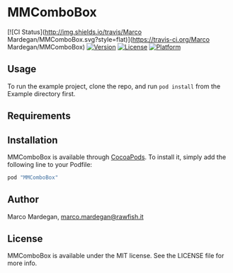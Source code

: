 # MMComboBox

[![CI Status](http://img.shields.io/travis/Marco Mardegan/MMComboBox.svg?style=flat)](https://travis-ci.org/Marco Mardegan/MMComboBox)
[![Version](https://img.shields.io/cocoapods/v/MMComboBox.svg?style=flat)](http://cocoapods.org/pods/MMComboBox)
[![License](https://img.shields.io/cocoapods/l/MMComboBox.svg?style=flat)](http://cocoapods.org/pods/MMComboBox)
[![Platform](https://img.shields.io/cocoapods/p/MMComboBox.svg?style=flat)](http://cocoapods.org/pods/MMComboBox)

## Usage

To run the example project, clone the repo, and run `pod install` from the Example directory first.

## Requirements

## Installation

MMComboBox is available through [CocoaPods](http://cocoapods.org). To install
it, simply add the following line to your Podfile:

```ruby
pod "MMComboBox"
```

## Author

Marco Mardegan, marco.mardegan@rawfish.it

## License

MMComboBox is available under the MIT license. See the LICENSE file for more info.
